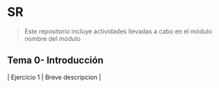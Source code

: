 # SR
> Este repositorio incluye actividades llevadas a cabo en el módulo nombre del módulo
## Tema 0- Introducción
| Ejercicio 1 | Breve descripcion |
